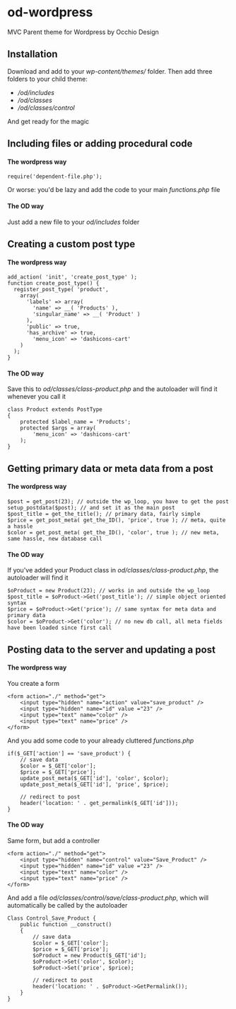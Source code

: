 # od-wordpress
MVC Parent theme for Wordpress by Occhio Design

## Installation
Download and add to your *wp-content/themes/* folder. Then add three folders to your child theme:
- */od/includes*
- */od/classes*
- */od/classes/control*

And get ready for the magic

## Including files or adding procedural code
#### The wordpress way
```
require('dependent-file.php');
```
Or worse: you'd be lazy and add the code to your main *functions.php* file
#### The OD way
Just add a new file to your *od/includes* folder

## Creating a custom post type
#### The wordpress way
```
add_action( 'init', 'create_post_type' );
function create_post_type() {
  register_post_type( 'product',
    array(
      'labels' => array(
        'name' => __( 'Products' ),
        'singular_name' => __( 'Product' )
      ),
      'public' => true,
      'has_archive' => true,
    	'menu_icon' => 'dashicons-cart'
    )
  );
}
```
#### The OD way
Save this to *od/classes/class-product.php* and the autoloader will find it whenever you call it
```
class Product extends PostType
{
	protected $label_name = 'Products';
	protected $args = array(
		'menu_icon' => 'dashicons-cart'
	);
}
```

## Getting primary data or meta data from a post
#### The wordpress way
```
$post = get_post(23); // outside the wp_loop, you have to get the post
setup_postdata($post); // and set it as the main post
$post_title = get_the_title(); // primary data, fairly simple
$price = get_post_meta( get_the_ID(), 'price', true ); // meta, quite a hassle
$color = get_post_meta( get_the_ID(), 'color', true ); // new meta, same hassle, new database call

```
#### The OD way
If you've added your Product class in *od/classes/class-product.php*, the autoloader will find it
```
$oProduct = new Product(23); // works in and outside the wp_loop
$post_title = $oProduct->Get('post_title'); // simple object oriented syntax
$price = $oProduct->Get('price'); // same syntax for meta data and primary data
$color = $oProduct->Get('color'); // no new db call, all meta fields have been loaded since first call
```

## Posting data to the server and updating a post
#### The wordpress way
You create a form
```
<form action="./" method="get">
	<input type="hidden" name="action" value="save_product" />
	<input type="hidden" name="id" value ="23" />
	<input type="text" name="color" />
	<input type="text" name="price" />
</form>
```
And you add some code to your already cluttered *functions.php*
```
if($_GET['action'] == 'save_product') {
	// save data
	$color = $_GET['color'];
	$price = $_GET['price'];
	update_post_meta($_GET['id'], 'color', $color);
	update_post_meta($_GET['id'], 'price', $price);
	
	// redirect to post
	header('location: ' . get_permalink($_GET['id']));
}
```
#### The OD way
Same form, but add a controller
```
<form action="./" method="get">
	<input type="hidden" name="control" value="Save_Product" />
	<input type="hidden" name="id" value ="23" />
	<input type="text" name="color" />
	<input type="text" name="price" />
</form>
```
And add a file *od/classes/control/save/class-product.php*, which will automatically be called by the autoloader
```
Class Control_Save_Product {
	public function __construct()
	{
		// save data
		$color = $_GET['color'];
		$price = $_GET['price'];
		$oProduct = new Product($_GET['id'];
		$oProduct->Set('color', $color);
		$oProduct->Set('price', $price);
		
		// redirect to post
		header('location: ' . $oProduct->GetPermalink());
	}
}
```

